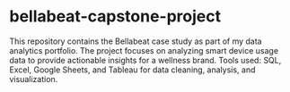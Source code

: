 # bellabeat-capstone-project
This repository contains the Bellabeat case study as part of my data analytics portfolio. The project focuses on analyzing smart device usage data to provide actionable insights for a wellness brand. Tools used: SQL, Excel, Google Sheets, and Tableau for data cleaning, analysis, and visualization.
